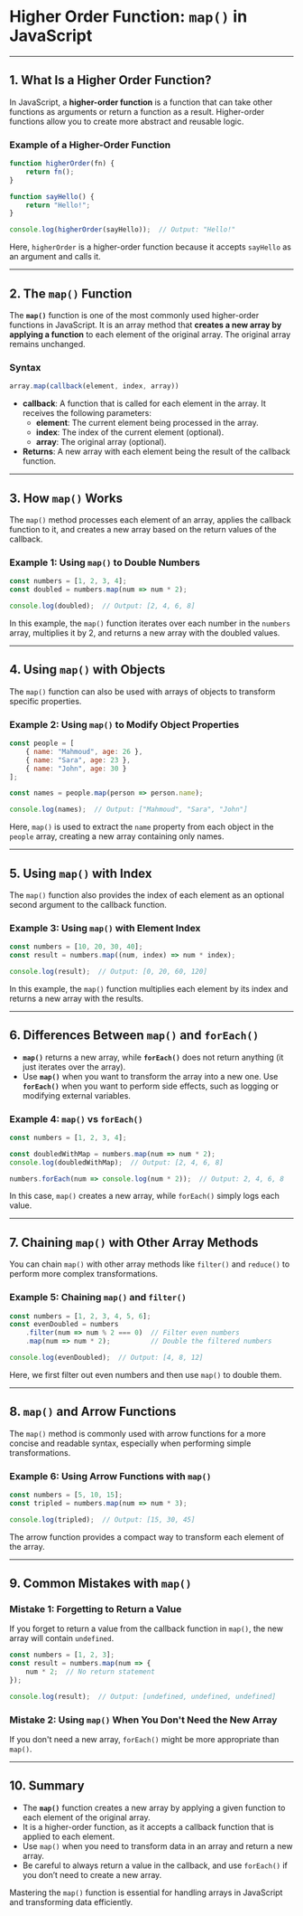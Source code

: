 # Higher Order Function: `map()` in JavaScript

---

## 1. What Is a Higher Order Function?

In JavaScript, a **higher-order function** is a function that can take other functions as arguments or return a function as a result. Higher-order functions allow you to create more abstract and reusable logic.

### Example of a Higher-Order Function

```js
function higherOrder(fn) {
    return fn();
}

function sayHello() {
    return "Hello!";
}

console.log(higherOrder(sayHello));  // Output: "Hello!"
```

Here, `higherOrder` is a higher-order function because it accepts `sayHello` as an argument and calls it.

---

## 2. The `map()` Function

The **`map()`** function is one of the most commonly used higher-order functions in JavaScript. It is an array method that **creates a new array by applying a function** to each element of the original array. The original array remains unchanged.

### Syntax

```js
array.map(callback(element, index, array))
```

- **callback**: A function that is called for each element in the array. It receives the following parameters:
  - **element**: The current element being processed in the array.
  - **index**: The index of the current element (optional).
  - **array**: The original array (optional).
- **Returns**: A new array with each element being the result of the callback function.

---

## 3. How `map()` Works

The `map()` method processes each element of an array, applies the callback function to it, and creates a new array based on the return values of the callback.

### Example 1: Using `map()` to Double Numbers

```js
const numbers = [1, 2, 3, 4];
const doubled = numbers.map(num => num * 2);

console.log(doubled);  // Output: [2, 4, 6, 8]
```

In this example, the `map()` function iterates over each number in the `numbers` array, multiplies it by 2, and returns a new array with the doubled values.

---

## 4. Using `map()` with Objects

The `map()` function can also be used with arrays of objects to transform specific properties.

### Example 2: Using `map()` to Modify Object Properties

```js
const people = [
    { name: "Mahmoud", age: 26 },
    { name: "Sara", age: 23 },
    { name: "John", age: 30 }
];

const names = people.map(person => person.name);

console.log(names);  // Output: ["Mahmoud", "Sara", "John"]
```

Here, `map()` is used to extract the `name` property from each object in the `people` array, creating a new array containing only names.

---

## 5. Using `map()` with Index

The `map()` function also provides the index of each element as an optional second argument to the callback function.

### Example 3: Using `map()` with Element Index

```js
const numbers = [10, 20, 30, 40];
const result = numbers.map((num, index) => num * index);

console.log(result);  // Output: [0, 20, 60, 120]
```

In this example, the `map()` function multiplies each element by its index and returns a new array with the results.

---

## 6. Differences Between `map()` and `forEach()`

- **`map()`** returns a new array, while **`forEach()`** does not return anything (it just iterates over the array).
- Use **`map()`** when you want to transform the array into a new one. Use **`forEach()`** when you want to perform side effects, such as logging or modifying external variables.

### Example 4: `map()` vs `forEach()`

```js
const numbers = [1, 2, 3, 4];

const doubledWithMap = numbers.map(num => num * 2);
console.log(doubledWithMap);  // Output: [2, 4, 6, 8]

numbers.forEach(num => console.log(num * 2));  // Output: 2, 4, 6, 8
```

In this case, `map()` creates a new array, while `forEach()` simply logs each value.

---

## 7. Chaining `map()` with Other Array Methods

You can chain `map()` with other array methods like `filter()` and `reduce()` to perform more complex transformations.

### Example 5: Chaining `map()` and `filter()`

```js
const numbers = [1, 2, 3, 4, 5, 6];
const evenDoubled = numbers
    .filter(num => num % 2 === 0)  // Filter even numbers
    .map(num => num * 2);          // Double the filtered numbers

console.log(evenDoubled);  // Output: [4, 8, 12]
```

Here, we first filter out even numbers and then use `map()` to double them.

---

## 8. `map()` and Arrow Functions

The `map()` method is commonly used with arrow functions for a more concise and readable syntax, especially when performing simple transformations.

### Example 6: Using Arrow Functions with `map()`

```js
const numbers = [5, 10, 15];
const tripled = numbers.map(num => num * 3);

console.log(tripled);  // Output: [15, 30, 45]
```

The arrow function provides a compact way to transform each element of the array.

---

## 9. Common Mistakes with `map()`

### Mistake 1: Forgetting to Return a Value

If you forget to return a value from the callback function in `map()`, the new array will contain `undefined`.

```js
const numbers = [1, 2, 3];
const result = numbers.map(num => {
    num * 2;  // No return statement
});

console.log(result);  // Output: [undefined, undefined, undefined]
```

### Mistake 2: Using `map()` When You Don't Need the New Array

If you don't need a new array, `forEach()` might be more appropriate than `map()`.

---

## 10. Summary

- The **`map()`** function creates a new array by applying a given function to each element of the original array.
- It is a higher-order function, as it accepts a callback function that is applied to each element.
- Use `map()` when you need to transform data in an array and return a new array.
- Be careful to always return a value in the callback, and use `forEach()` if you don’t need to create a new array.

Mastering the `map()` function is essential for handling arrays in JavaScript and transforming data efficiently.
